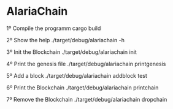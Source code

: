 # AlariaChain

1º Compile the programm
cargo build

2º Show the help
./target/debug/alariachain -h

3º Init the Blockchain
./target/debug/alariachain init

4º Print the genesis file
./target/debug/alariachain printgenesis

5º Add a block
./target/debug/alariachain addblock test

6º Print the Blockchain
./target/debug/alariachain printchain

7º Remove the Blockchain
./target/debug/alariachain dropchain